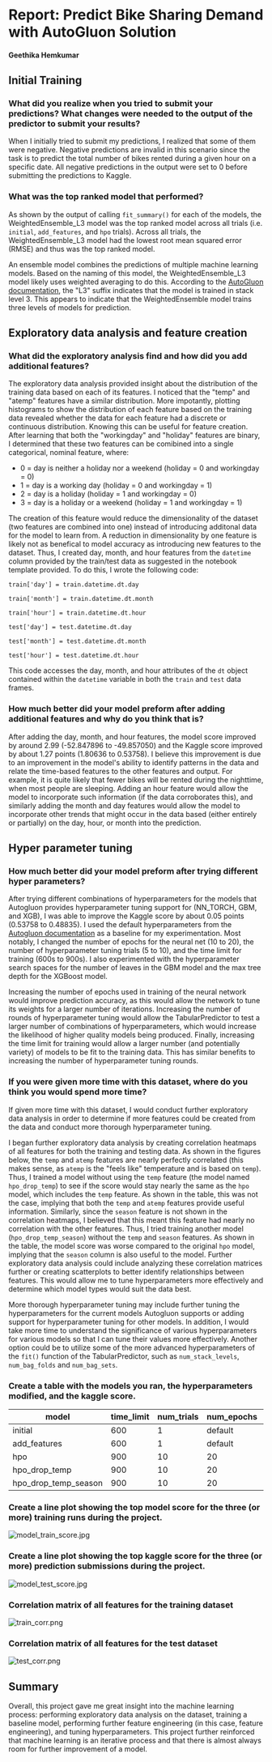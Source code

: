 # Report: Predict Bike Sharing Demand with AutoGluon Solution
#### Geethika Hemkumar

## Initial Training
### What did you realize when you tried to submit your predictions? What changes were needed to the output of the predictor to submit your results?
When I initially tried to submit my predictions, I realized that some of them were negative. Negative predictions are invalid in this scenario since the task is to predict the total number of bikes rented during a given hour on a specific date. All negative predictions in the output were set to 0 before submitting the predictions to Kaggle.

### What was the top ranked model that performed?
As shown by the output of calling `fit_summary()` for each of the models, the WeightedEnsemble_L3 model was the top ranked model across all trials (i.e. `initial`, `add_features`, and `hpo` trials). Across all trials, the WeightedEnsemble_L3 model had the lowest root mean squared error (RMSE) and thus was the top ranked model. 

An ensemble model combines the predictions of multiple machine learning models. Based on the naming of this model, the WeightedEnsemble_L3 model likely uses weighted averaging to do this. According to the [AutoGluon documentation](https://auto.gluon.ai/scoredebugweight/api/autogluon.tabular.models.html), the "L3" suffix indicates that the model is trained in stack level 3. This appears to indicate that the WeightedEnsemble model trains three levels of models for prediction.

## Exploratory data analysis and feature creation
### What did the exploratory analysis find and how did you add additional features?
The exploratory data analysis provided insight about the distribution of the training data based on each of its features. I noticed that the "temp" and "atemp" features have a similar distribution. More impotantly, plotting histograms to show the distribution of each feature based on the training data revealed whether the data for each feature had a discrete or continuous distribution. Knowing this can be useful for feature creation. After learning that both the "workingday" and "holiday" features are binary, I determined that these two features can be comibined into a single categorical, nominal feature, where: 

- 0 = day is neither a holiday nor a weekend (holiday = 0 and workingday = 0)
- 1 = day is a working day (holiday = 0 and workingday = 1)
- 2 = day is a holiday (holiday = 1 and workingday = 0)
- 3 = day is a holiday or a weekend (holiday = 1 and workingday = 1)

The creation of this feature would reduce the dimensionality of the dataset (two features are combined into one) instead of introducing additonal data for the model to learn from. A reduction in dimensionality by one feature is likely not as benefical to model accuracy as introducing new features to the dataset. Thus, I created day, month, and hour features from the `datetime` column provided by the train/test data as suggested in the notebook template provided. To do this, I wrote the following code:

`train['day'] = train.datetime.dt.day`

`train['month'] = train.datetime.dt.month`

`train['hour'] = train.datetime.dt.hour`

`test['day'] = test.datetime.dt.day`

`test['month'] = test.datetime.dt.month`

`test['hour'] = test.datetime.dt.hour`

This code accesses the day, month, and hour attributes of the `dt` object contained within the `datetime` variable in both the `train` and `test` data frames. 

### How much better did your model preform after adding additional features and why do you think that is?
After adding the day, month, and hour features, the model score improved by around 2.99 (-52.847896 to -49.857050) and the Kaggle score improved by about 1.27 points (1.80636 to 0.53758). I believe this improvement is due to an improvement in the model's ability to identify patterns in the data and relate the time-based features to the other features and output. For example, it is quite likely that fewer bikes will be rented during the nighttime, when most people are sleeping. Adding an hour feature would allow the model to incorporate such information (if the data corroborates this), and similarly adding the month and day features would allow the model to incorporate other trends that might occur in the data based (either entirely or partially) on the day, hour, or month into the prediction.

## Hyper parameter tuning
### How much better did your model preform after trying different hyper parameters?
After trying different combinations of hyperparameters for the models that Autogluon provides hyperparameter tuning support for (NN_TORCH, GBM, and XGB), I was able to improve the Kaggle score by about 0.05 points (0.53758 to 0.48835). I used the default hyperparameters from the [Autogluon documentation](https://auto.gluon.ai/stable/tutorials/tabular_prediction/tabular-indepth.html) as a baseline for my experimentation. Most notably, I changed the number of epochs for the neural net (10 to 20), the number of hyperparameter tuning trials (5 to 10), and the time limit for training (600s to 900s). I also experimented with the hyperparameter search spaces for the number of leaves in the GBM model and the max tree depth for the XGBoost model. 

Increasing the number of epochs used in training of the neural network would improve prediction accuracy, as this would allow the network to tune its weights for a larger number of iterations. Increasing the number of rounds of hyperparameter tuning would allow the TabularPredictor to test a larger number of combinations of hyperparameters, which would increase the likelihood of higher quality models being produced. Finally, increasing the time limit for training would allow a larger number (and potentially variety) of models to be fit to the training data. This has similar benefits to increasing the number of hyperparameter tuning rounds. 

### If you were given more time with this dataset, where do you think you would spend more time?
If given more time with this dataset, I would conduct further exploratory data analysis in order to determine if more features could be created from the data and conduct more thorough hyperparameter tuning. 

I began further exploratory data analysis by creating correlation heatmaps of all features for both the training and testing data. As shown in the figures below, the `temp` and `atemp` features are nearly perfectly correlated (this makes sense, as `atemp` is the "feels like" temperature and is based on `temp`). Thus, I trained a model without using the `temp` feature (the model named `hpo_drop_temp`) to see if the score would stay nearly the same as the `hpo` model, which includes the `temp` feature. As shown in the table, this was not the case, implying that both the `temp` and `atemp` features provide useful information. Similarly, since the `season` feature is not shown in the correlation heatmaps, I believed that this meant this feature had nearly no correlation with the other features. Thus, I tried training another model (`hpo_drop_temp_season`) without the `temp` and `season` features. As shown in the table, the model score was worse compared to the original `hpo` model, implying that the `season` column is also useful to the model. Further exploratory data analysis could include analyzing these correlation matrices further or creating scatterplots to better identify relationships between features. This would allow me to tune hyperparameters more effectively and determine which model types would suit the data best.

More thorough hyperparameter tuning may include further tuning the hyperparameters for the current models Autogluon supports or adding support for hyperparameter tuning for other models. In addition, I would take more time to understand the significance of various hyperparameters for various models so that I can tune their values more effectively. Another option could be to utilize some of the more advanced hyperparameters of the `fit()` function of the TabularPredictor, such as `num_stack_levels`, `num_bag_folds` and `num_bag_sets`.

### Create a table with the models you ran, the hyperparameters modified, and the kaggle score.
|model|time_limit|num_trials|num_epochs|score|
|--|--|--|--|--|
|initial|600|1|default|1.80636|
|add_features|600|1|default|0.53758|
|hpo|900|10|20|0.48835|
|hpo_drop_temp|900|10|20|0.52092|
|hpo_drop_temp_season|900|10|20|0.52530|

### Create a line plot showing the top model score for the three (or more) training runs during the project.

![model_train_score.jpg](img/model_train_score.jpg)

### Create a line plot showing the top kaggle score for the three (or more) prediction submissions during the project.

![model_test_score.jpg](img/model_test_score.jpg)

### Correlation matrix of all features for the training dataset

![train_corr.png](img/train_corr.png)

### Correlation matrix of all features for the test dataset

![test_corr.png](img/test_corr.png)

## Summary
Overall, this project gave me great insight into the machine learning process: performing exploratory data analysis on the dataset, training a baseline model, performing further feature engineering (in this case, feature engineering), and tuning hyperparameters. This project further reinforced that machine learning is an iterative process and that there is almost always room for further improvement of a model.
